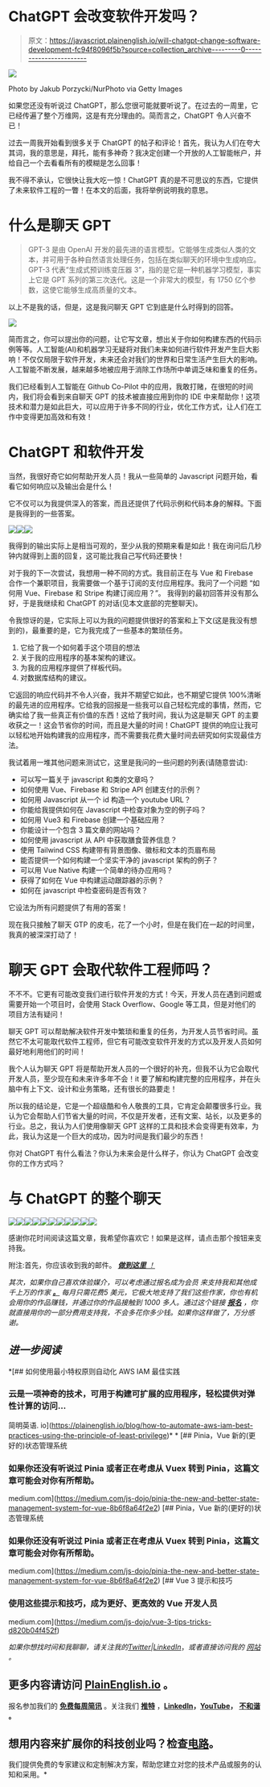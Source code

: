 # ChatGPT 会改变软件开发吗？

> 原文：<https://javascript.plainenglish.io/will-chatgpt-change-software-development-fc94f8096f5b?source=collection_archive---------0----------------------->

![](img/a826734bdce79c72182553af38c46bca.png)

Photo by Jakub Porzycki/NurPhoto via Getty Images

如果您还没有听说过 ChatGPT，那么您很可能就要听说了。在过去的一周里，它已经传遍了整个万维网，这是有充分理由的。简而言之，ChatGPT 令人兴奋不已！

过去一周我开始看到很多关于 ChatGPT 的帖子和评论！首先，我认为人们在夸大其词，我的意思是，拜托，能有多神奇？我决定创建一个开放的人工智能帐户，并给自己一个去看看所有的模糊是怎么回事！

我不得不承认，它很快让我大吃一惊！ChatGPT 真的是不可思议的东西，它提供了未来软件工程的一瞥！在本文的后面，我将举例说明我的意思。

# 什么是聊天 GPT

> GPT-3 是由 OpenAI 开发的最先进的语言模型。它能够生成类似人类的文本，并可用于各种自然语言处理任务，包括在类似聊天的环境中生成响应。GPT-3 代表“生成式预训练变压器 3”，指的是它是一种机器学习模型，事实上它是 GPT 系列的第三次迭代。这是一个非常大的模型，有 1750 亿个参数，这使它能够生成高质量的文本。

以上不是我的话，但是，这是我问聊天 GPT 它到底是什么时得到的回答。

![](img/808b76b3bde2a0138d8459d314ec6577.png)

简而言之，你可以提出你的问题，让它写文章，想出关于你如何构建东西的代码示例等等。人工智能(AI)和机器学习无疑将对我们未来如何进行软件开发产生巨大影响！不仅仅局限于软件开发，未来还会对我们的世界和日常生活产生巨大的影响。人工智能不断发展，越来越多地被应用于消除工作场所中单调乏味和重复的任务。

我们已经看到人工智能在 Github Co-Pilot 中的应用，我敢打赌，在很短的时间内，我们将会看到来自聊天 GPT 的技术被直接应用到你的 IDE 中来帮助你！这项技术和潜力是如此巨大，可以应用于许多不同的行业，优化工作方式，让人们在工作中变得更加高效和有效！

# ChatGPT 和软件开发

当然，我很好奇它如何帮助开发人员！我从一些简单的 Javascript 问题开始，看看它如何响应以及输出会是什么！

它不仅可以为我提供深入的答案，而且还提供了代码示例和代码本身的解释。下面是我得到的一些答案。

![](img/dd8cc14fbfb343b774c01ff914e6ec6b.png)![](img/16ebc606197dfaca6b288b28fe83080c.png)![](img/b6e7794f2b994431ccf7395beea03659.png)

我得到的输出实际上是相当可观的，至少从我的预期来看是如此！我在询问后几秒钟内就得到上面的回复，这可能比我自己写代码还要快！

对于我的下一次尝试，我想用一种不同的方式。我目前正在与 Vue 和 Firebase 合作一个兼职项目，我需要做一个基于订阅的支付应用程序。我问了一个问题
“如何用 Vue、Firebase 和 Stripe 构建订阅应用？”。
我得到的最初回答并没有那么好，于是我继续和 ChatGPT 的对话(见本文底部的完整聊天)。

令我惊讶的是，它实际上可以为我的问题提供很好的答案和上下文(这是我没有想到的)，最重要的是，它为我完成了一些基本的繁琐任务。

1.  它给了我一个如何着手这个项目的想法
2.  关于我的应用程序的基本架构的建议。
3.  为我的应用程序提供了样板代码。
4.  对数据库结构的建议。

它返回的响应代码并不令人兴奋，我并不期望它如此，也不期望它提供 100%清晰的最先进的应用程序。它给我的回报是一些我可以自己轻松完成的事情，然而，它确实给了我一些真正有价值的东西！这给了我时间，我认为这是聊天 GPT 的主要收获之一！这会节省你的时间，而且是大量的时间！ChatGPT 提供的响应让我可以轻松地开始构建我的应用程序，而不需要我花费大量时间去研究如何实现最佳方法。

我试着用一堆其他问题来测试它，这里是我问的一些问题的列表(请随意尝试):

*   可以写一篇关于 javascript 和类的文章吗？
*   如何使用 Vue、Firebase 和 Stripe API 创建支付的示例？
*   如何用 Javascript 从一个 id 构造一个 youtube URL？
*   你能给我提供如何在 Javascript 中检查对象为空的例子吗？
*   如何用 Vue3 和 Firebase 创建一个基础应用？
*   你能设计一个包含 3 篇文章的网站吗？
*   如何使用 javascript 从 API 中获取膳食营养信息？
*   使用 Tailwind CSS 构建带有背景图像、徽标和文本的页眉布局
*   能否提供一个如何构建一个坚实干净的 javascript 架构的例子？
*   可以用 Vue Native 构建一个简单的待办应用吗？
*   获得了如何在 Vue 中构建运动跟踪器的示例？
*   如何在 javascript 中检查密码是否有效？

它设法为所有问题提供了有用的答案！

现在我只接触了聊天 GTP 的皮毛，花了一个小时，但是在我们在一起的时间里，我真的被深深打动了！

# 聊天 GPT 会取代软件工程师吗？

不不不。它更有可能改变我们进行软件开发的方式！今天，开发人员在遇到问题或需要开始一个项目时，会使用 Stack Overflow、Google 等工具，但是对他们的项目方法有疑问！

聊天 GPT 可以帮助解决软件开发中繁琐和重复的任务，为开发人员节省时间。虽然它不太可能取代软件工程师，但它有可能改变软件开发的方式以及开发人员如何最好地利用他们的时间！

我个人认为聊天 GPT 将是帮助开发人员的一个很好的补充，但我不认为它会取代开发人员，至少现在和未来许多年不会！it 要了解和构建完整的应用程序，并在头脑中有上下文、设计和业务策略，还有很长的路要走！

所以我的结论是，它是一个超级酷和令人敬畏的工具，它肯定会颠覆很多行业。我认为它会帮助人们节省大量的时间，不仅是开发者，还有文案、站长，以及更多的行业。总之，我认为人们使用像聊天 GPT 这样的工具和技术会变得更有效率，为此，我认为这是一个巨大的成功，因为时间是我们最少的东西！

你对 ChatGPT 有什么看法？你认为未来会是什么样子，你认为 ChatGPT 会改变你的工作方式吗？

# 与 ChatGPT 的整个聊天

![](img/f02f2bc1d60713874130831bb83ec03f.png)![](img/b653b01beeb90f86f4774775ed141151.png)![](img/59d55f5df2cd70ac80190710d4e59b73.png)![](img/d45a3b36c3f6aa6746a8f480c5f79f58.png)![](img/01b3144aea7d5b43e73c930ffd600acd.png)![](img/95d98fc389beb8d62c1d04c026db591d.png)![](img/df9c0f1644ded8503ef4fbb61e03abac.png)![](img/262935e151d24dd7a40b9f538cd6f497.png)![](img/a1a52c60967b88e518b85426aa0ed8c8.png)![](img/17f445c5666a6c2ed1b16913306116c3.png)![](img/845c9224d9220e9ff9fc6a39174c2b6d.png)

感谢你花时间阅读这篇文章，我希望你喜欢它！如果是这样，请点击那个按钮来支持我。

附注:首先，你应该收到我的邮件。 [***做到这里*** *！*](https://nickychristensen.medium.com/subscribe)

*其次，如果你自己喜欢体验媒介，可以考虑通过报名成为会员* *来支持我和其他成千上万的作家* [***。***](https://nickychristensen.medium.com/membership) *每月只需花费***5 美元，它极大地支持了我们这些作家，你也有机会用你的作品赚钱，并通过你的作品接触到 1000 多人。通过这个链接* [***报名***](https://nickychristensen.medium.com/membership) *，你就直接用你的一部分费用支持我，不会多花你多少钱。如果你这样做了，万分感谢。**

## *进一步阅读*

 *[## 如何使用最小特权原则自动化 AWS IAM 最佳实践

### 云是一项神奇的技术，可用于构建可扩展的应用程序，轻松提供对弹性计算的访问…

简明英语. io](https://plainenglish.io/blog/how-to-automate-aws-iam-best-practices-using-the-principle-of-least-privilege)* *[](https://medium.com/js-dojo/pinia-the-new-and-better-state-management-system-for-vue-8b6f8a64f2e2) [## Pinia，Vue 新的(更好的)状态管理系统

### 如果你还没有听说过 Pinia 或者正在考虑从 Vuex 转到 Pinia，这篇文章可能会对你有所帮助。

medium.com](https://medium.com/js-dojo/pinia-the-new-and-better-state-management-system-for-vue-8b6f8a64f2e2) [](https://medium.com/js-dojo/pinia-the-new-and-better-state-management-system-for-vue-8b6f8a64f2e2) [## Pinia，Vue 新的(更好的)状态管理系统

### 如果你还没有听说过 Pinia 或者正在考虑从 Vuex 转到 Pinia，这篇文章可能会对你有所帮助。

medium.com](https://medium.com/js-dojo/pinia-the-new-and-better-state-management-system-for-vue-8b6f8a64f2e2) [](https://medium.com/js-dojo/vue-3-tips-tricks-d820b04f452f) [## Vue 3 提示和技巧

### 使用这些提示和技巧，成为更好、更高效的 Vue 开发人员

medium.com](https://medium.com/js-dojo/vue-3-tips-tricks-d820b04f452f) 

*如果你想找时间和我聊聊，请关注我的*[*Twitter*](https://twitter.com/nickycdk)*|*[*LinkedIn*](https://www.linkedin.com/in/dknickychristensen/)，*或者直接访问我的* [*网站*](https://nickychristensen.dk/) *。*

## 更多内容请访问 [PlainEnglish.io](https://plainenglish.io/) 。

报名参加我们的 [**免费每周简讯**](http://newsletter.plainenglish.io/) 。关注我们 [**推特**](https://twitter.com/inPlainEngHQ) ，[**LinkedIn**](https://www.linkedin.com/company/inplainenglish/)**，**[**YouTube**](https://www.youtube.com/channel/UCtipWUghju290NWcn8jhyAw)**，** [**不和谐**](https://discord.gg/GtDtUAvyhW) **。**

## 想用内容来扩展你的科技创业吗？检查[电路](https://circuit.ooo/?utm=publication-post-cta)。

我们提供免费的专家建议和定制解决方案，帮助您建立对您的技术产品或服务的认知和采用。*